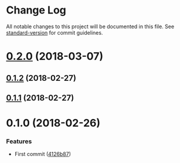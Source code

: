 # Change Log

All notable changes to this project will be documented in this file. See [standard-version](https://github.com/conventional-changelog/standard-version) for commit guidelines.

<a name="0.2.0"></a>
# [0.2.0](https://github.com/nicolasdao/graphql-authorize/compare/v0.1.2...v0.2.0) (2018-03-07)



<a name="0.1.2"></a>
## [0.1.2](https://github.com/nicolasdao/graphql-authorize/compare/v0.1.1...v0.1.2) (2018-02-27)



<a name="0.1.1"></a>
## [0.1.1](https://github.com/nicolasdao/graphql-authorize/compare/v0.1.0...v0.1.1) (2018-02-27)



<a name="0.1.0"></a>
# 0.1.0 (2018-02-26)


### Features

* First commit ([4126b87](https://github.com/nicolasdao/graphql-authorize/commit/4126b87))
